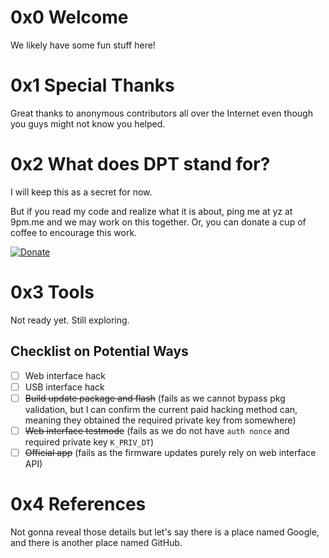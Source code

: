 # 0x0 Welcome

We likely have some fun stuff here!

# 0x1 Special Thanks

Great thanks to anonymous contributors all over the Internet even though you guys might not know you helped.

# 0x2 What does DPT stand for?

I will keep this as a secret for now.

But if you read my code and realize what it is about, ping me at yz at 9pm.me and we may work on this together. Or, you can donate a cup of coffee to encourage this work.

[![Donate](https://img.shields.io/badge/Donate-PayPal-green.svg)](https://www.paypal.com/cgi-bin/webscr?cmd=_donations&business=zhuyanzi@gmail.com&item_name=A+Cup+Of+Coffee&item_number=Thank+You&currency_code=USD)

# 0x3 Tools

Not ready yet. Still exploring.

## Checklist on Potential Ways

- [ ] Web interface hack
- [ ] USB interface hack
- [ ] ~~Build update package and flash~~ (fails as we cannot bypass pkg validation, but I can confirm the current paid hacking method can, meaning they obtained the required private key from somewhere)
- [ ] ~~Web interface testmode~~ (fails as we do not have `auth nonce` and required private key `K_PRIV_DT`)
- [ ] ~~Official app~~ (fails as the firmware updates purely rely on web interface API)

# 0x4 References

Not gonna reveal those details but let's say there is a place named Google, and there is another place named GitHub.
